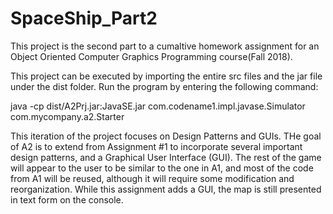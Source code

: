# SpaceShip_Part2
This project is the second part to a cumaltive homework assignment for an Object Oriented Computer Graphics Programming course(Fall 2018).

This project can be executed by importing the entire src files and the jar file under the dist folder. 
Run the program by entering the following command:

java -cp dist/A2Prj.jar:JavaSE.jar com.codename1.impl.javase.Simulator com.mycompany.a2.Starter

This iteration of the project focuses on Design Patterns and GUIs. THe goal of A2 is to extend from Assignment #1 
to incorporate several important design patterns, and a Graphical User Interface (GUI). The rest of the game will
appear to the user to be similar to the one in A1, and most of the code from A1 will be reused, although it will
require some modification and reorganization. While this assignment adds a GUI, the map is still presented in text 
form on the console.
